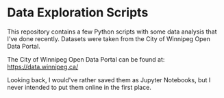 # Data Exploration Scripts

This repository contains a few Python scripts with some data analysis that I've done recently. Datasets were taken from the City of Winnipeg Open Data Portal. 

The City of Winnipeg Open Data Portal can be found at:
https://data.winnipeg.ca/

Looking back, I would've rather saved them as Jupyter Notebooks, but I never intended to put them online in the first place.
